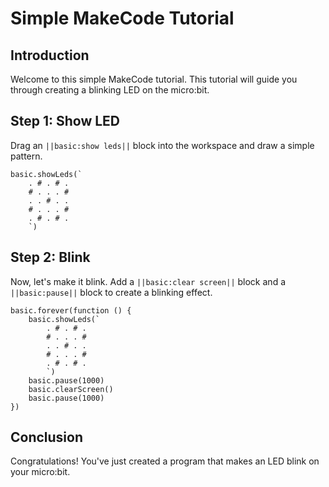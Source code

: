 
# Simple MakeCode Tutorial

## Introduction
Welcome to this simple MakeCode tutorial. This tutorial will guide you through creating a blinking LED on the micro:bit.

## Step 1: Show LED
Drag an ``||basic:show leds||`` block into the workspace and draw a simple pattern.

```blocks
basic.showLeds(`
    . # . # .
    # . . . #
    . . # . .
    # . . . #
    . # . # .
    `)
```

## Step 2: Blink
Now, let's make it blink. Add a ``||basic:clear screen||`` block and a ``||basic:pause||`` block to create a blinking effect.

```blocks
basic.forever(function () {
    basic.showLeds(`
        . # . # .
        # . . . #
        . . # . .
        # . . . #
        . # . # .
        `)
    basic.pause(1000)
    basic.clearScreen()
    basic.pause(1000)
})
```

## Conclusion
Congratulations! You've just created a program that makes an LED blink on your micro:bit.

